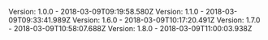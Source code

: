 Version: 1.0.0 - 2018-03-09T09:19:58.580Z
Version: 1.1.0 - 2018-03-09T09:33:41.989Z
Version: 1.6.0 - 2018-03-09T10:17:20.491Z
Version: 1.7.0 - 2018-03-09T10:58:07.688Z
Version: 1.8.0 - 2018-03-09T11:00:03.938Z
